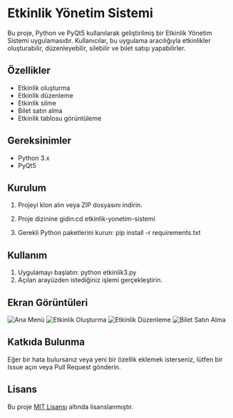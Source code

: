 # Etkinlik Yönetim Sistemi

Bu proje, Python ve PyQt5 kullanılarak geliştirilmiş bir Etkinlik Yönetim Sistemi uygulamasıdır. Kullanıcılar, bu uygulama aracılığıyla etkinlikler oluşturabilir, düzenleyebilir, silebilir ve bilet satışı yapabilirler.

## Özellikler

- Etkinlik oluşturma
- Etkinlik düzenleme
- Etkinlik silme
- Bilet satın alma
- Etkinlik tablosu görüntüleme

## Gereksinimler

- Python 3.x
- PyQt5

## Kurulum

1. Projeyi klon alın veya ZIP dosyasını indirin.

2. Proje dizinine gidin:cd etkinlik-yonetim-sistemi
3. Gerekli Python paketlerini kurun: pip install -r requirements.txt

 ## Kullanım

1. Uygulamayı başlatın: python etkinlik3.py
2. Açılan arayüzden istediğiniz işlemi gerçekleştirin.

## Ekran Görüntüleri

![Ana Menü](screenshots/ana_menu.png)
![Etkinlik Oluşturma](screenshots/etkinlik_olustur.png)
![Etkinlik Düzenleme](screenshots/etkinlik_duzenle.png)
![Bilet Satın Alma](screenshots/bilet_satin_al.png)

## Katkıda Bulunma

Eğer bir hata bulursanız veya yeni bir özellik eklemek isterseniz, lütfen bir Issue açın veya Pull Request gönderin.

## Lisans

Bu proje [MIT Lisansı](LICENSE) altında lisanslanmıştır.
